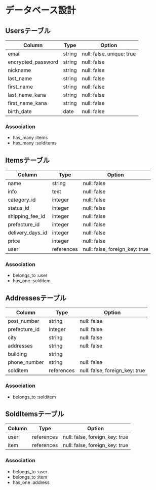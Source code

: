 # データベース設計

## Usersテーブル
| Column             | Type     | Option                    |
| -------------------|----------|---------------------------|
| email              | string   | null: false, unique: true |
| encrypted_password | string   | null: false               |
| nickname           | string   | null: false               |
| last_name          | string   | null: false               |
| first_name         | string   | null: false               |
| last_name_kana     | string   | null: false               |
| first_name_kana    | string   | null: false               |
| birth_date         | date     | null: false               |

### Association

- has_many :items
- has_many :solditems

## Itemsテーブル
| Column             | Type        | Option                         |
| -------------------|-------------|--------------------------------|
| name               | string      | null: false                    |
| info               | text        | null: false                    |
| category_id        | integer     | null: false                    |
| status_id          | integer     | null: false                    |
| shipping_fee_id    | integer     | null: false                    |
| prefecture_id      | integer     | null: false                    |
| delivery_days_id   | integer     | null: false                    |
| price              | integer     | null: false                    |
| user               | references  | null: false, foreign_key: true |

### Association
- belongs_to :user
- has_one :solditem

## Addressesテーブル
| Column             | Type        | Option                   |
| -------------------|-------------|--------------------------|
| post_number        | string      | null: false              |
| prefecture_id      | integer     | null: false              |
| city               | string      | null: false              |
| addresses          | string      | null: false              |
| building           | string      |                          |
| phone_number       | string      | null: false              |
| solditem           | references  | null: false, foreign_key: true|

### Association
- belongs_to :solditem


## SoldItemsテーブル
| Column             | Type        | Option                         |
| -------------------|-------------|--------------------------------|
| user               | references  | null: false, foreign_key: true |
| item               | references  | null: false, foreign_key: true |

### Association
- belongs_to :user
- belongs_to :item
- has_one :address